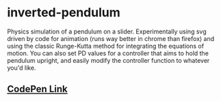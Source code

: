 # inverted-pendulum

Physics simulation of a pendulum on a slider. Experimentally using svg driven by code for animation (runs way better in chrome than firefox) and using the classic Runge-Kutta method for integrating the equations of motion. You can also set PD values for a controller that aims to hold the pendulum upright, and easily modify the controller function to whatever you'd like.

## [CodePen Link](https://codepen.io/oscarsaharoy/pen/LYbmVma)
